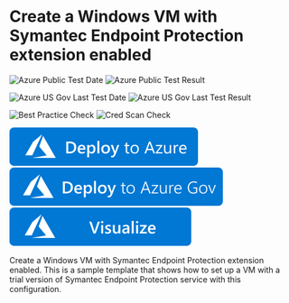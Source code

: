 # Create a Windows VM with Symantec Endpoint Protection extension enabled

![Azure Public Test Date](https://azurequickstartsservice.blob.core.windows.net/badges/symantec-extension-windows-vm/PublicLastTestDate.svg)
![Azure Public Test Result](https://azurequickstartsservice.blob.core.windows.net/badges/symantec-extension-windows-vm/PublicDeployment.svg)

![Azure US Gov Last Test Date](https://azurequickstartsservice.blob.core.windows.net/badges/symantec-extension-windows-vm/FairfaxLastTestDate.svg)
![Azure US Gov Last Test Result](https://azurequickstartsservice.blob.core.windows.net/badges/symantec-extension-windows-vm/FairfaxDeployment.svg)

![Best Practice Check](https://azurequickstartsservice.blob.core.windows.net/badges/symantec-extension-windows-vm/BestPracticeResult.svg)
![Cred Scan Check](https://azurequickstartsservice.blob.core.windows.net/badges/symantec-extension-windows-vm/CredScanResult.svg)

[![Deploy To Azure](https://raw.githubusercontent.com/Azure/azure-quickstart-templates/master/1-CONTRIBUTION-GUIDE/images/deploytoazure.svg?sanitize=true)](https://portal.azure.com/#create/Microsoft.Template/uri/https%3A%2F%2Fraw.githubusercontent.com%2FAzure%2Fazure-quickstart-templates%2Fmaster%2Fsymantec-extension-windows-vm%2Fazuredeploy.json) 
[![Deploy To Azure US Gov](https://raw.githubusercontent.com/Azure/azure-quickstart-templates/master/1-CONTRIBUTION-GUIDE/images/deploytoazuregov.svg?sanitize=true)](https://portal.azure.com/#create/Microsoft.Template/uri/https%3A%2F%2Fraw.githubusercontent.us%2FAzure%2Fazure-quickstart-templates%2Fmaster%2Fsymantec-extension-windows-vm%2Fazuredeploy.json) 
[![Visualize](https://raw.githubusercontent.com/Azure/azure-quickstart-templates/master/1-CONTRIBUTION-GUIDE/images/visualizebutton.svg?sanitize=true)](http://armviz.io/#/?load=https%3A%2F%2Fraw.githubusercontent.com%2FAzure%2Fazure-quickstart-templates%2Fmaster%2Fsymantec-extension-windows-vm%2Fazuredeploy.json)

Create a Windows VM with Symantec Endpoint Protection extension enabled. This is a sample template that shows how to set up a VM with a trial version of Symantec Endpoint Protection service with this configuration.



